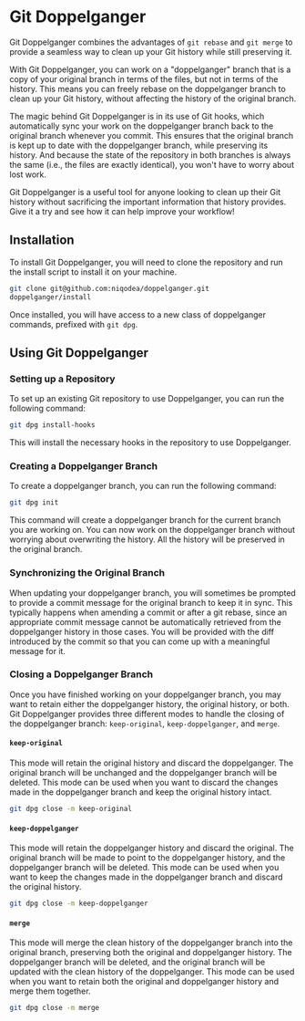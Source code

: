 # Git Doppelganger

Git Doppelganger combines the advantages of `git rebase` and `git merge` to provide a seamless way to clean up your Git history while still preserving it.

With Git Doppelganger, you can work on a "doppelganger" branch that is a copy of your original branch in terms of the files, but not in terms of the history.
This means you can freely rebase on the doppelganger branch to clean up your Git history, without affecting the history of the original branch.

The magic behind Git Doppelganger is in its use of Git hooks, which automatically sync your work on the doppelganger branch back to the original branch whenever you commit.
This ensures that the original branch is kept up to date with the doppelganger branch, while preserving its history.
And because the state of the repository in both branches is always the same (i.e., the files are exactly identical), you won't have to worry about lost work.

Git Doppelganger is a useful tool for anyone looking to clean up their Git history without sacrificing the important information that history provides.
Give it a try and see how it can help improve your workflow!

## Installation

To install Git Doppelganger, you will need to clone the repository and run the install script to install it on your machine.

```sh
git clone git@github.com:niqodea/doppelganger.git
doppelganger/install
```

Once installed, you will have access to a new class of doppelganger commands, prefixed with `git dpg`.

## Using Git Doppelganger

### Setting up a Repository

To set up an existing Git repository to use Doppelganger, you can run the following command:

```sh
git dpg install-hooks
```

This will install the necessary hooks in the repository to use Doppelganger.

### Creating a Doppelganger Branch

To create a doppelganger branch, you can run the following command:

```sh
git dpg init
```

This command will create a doppelganger branch for the current branch you are working on.
You can now work on the doppelganger branch without worrying about overwriting the history.
All the history will be preserved in the original branch.

### Synchronizing the Original Branch

When updating your doppelganger branch, you will sometimes be prompted to provide a commit message for the original branch to keep it in sync.
This typically happens when amending a commit or after a git rebase, since an appropriate commit message cannot be automatically retrieved from the doppelganger history in those cases.
You will be provided with the diff introduced by the commit so that you can come up with a meaningful message for it.

### Closing a Doppelganger Branch

Once you have finished working on your doppelganger branch, you may want to retain either the doppelganger history, the original history, or both.
Git Doppelganger provides three different modes to handle the closing of the doppelganger branch: `keep-original`, `keep-doppelganger`, and `merge`.

#### `keep-original`
This mode will retain the original history and discard the doppelganger.
The original branch will be unchanged and the doppelganger branch will be deleted.
This mode can be used when you want to discard the changes made in the doppelganger branch and keep the original history intact.

```sh
git dpg close -m keep-original
```

#### `keep-doppelganger`
This mode will retain the doppelganger history and discard the original.
The original branch will be made to point to the doppelganger history, and the doppelganger branch will be deleted.
This mode can be used when you want to keep the changes made in the doppelganger branch and discard the original history.

```sh
git dpg close -m keep-doppelganger
```

#### `merge`
This mode will merge the clean history of the doppelganger branch into the original branch, preserving both the original and doppelganger history.
The doppelganger branch will be deleted, and the original branch will be updated with the clean history of the doppelganger.
This mode can be used when you want to retain both the original and doppelganger history and merge them together.

```sh
git dpg close -m merge
```

